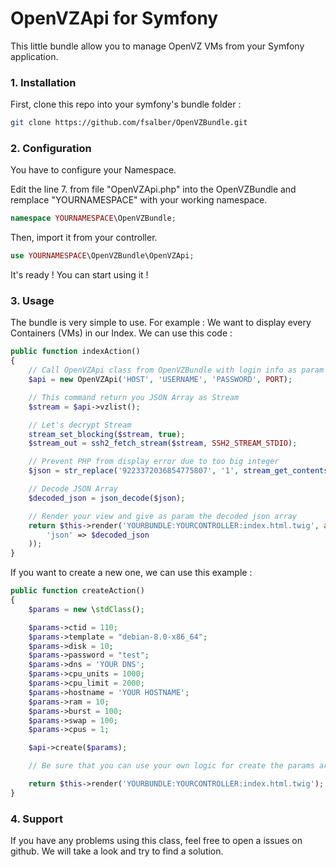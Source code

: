 # OpenVZApi for Symfony

This little bundle allow you to manage OpenVZ VMs from your Symfony application.

### 1. Installation

First, clone this repo into your symfony's bundle folder :

```sh
git clone https://github.com/fsalber/OpenVZBundle.git
```

### 2. Configuration

You have to configure your Namespace.

Edit the line 7. from file "OpenVZApi.php" into the OpenVZBundle and remplace "YOURNAMESPACE" with your working namespace.

```php
namespace YOURNAMESPACE\OpenVZBundle;
```

Then, import it from your controller.

```php
use YOURNAMESPACE\OpenVZBundle\OpenVZApi;
```

It's ready ! You can start using it !

### 3. Usage

The bundle is very simple to use. 
For example : We want to display every Containers (VMs) in our Index. We can use this code : 

```php
public function indexAction()
{
    // Call OpenVZApi class from OpenVZBundle with login info as param
    $api = new OpenVZApi('HOST', 'USERNAME', 'PASSWORD', PORT);

    // This command return you JSON Array as Stream
    $stream = $api->vzlist();

    // Let's decrypt Stream
    stream_set_blocking($stream, true);
    $stream_out = ssh2_fetch_stream($stream, SSH2_STREAM_STDIO);

    // Prevent PHP from display error due to too big integer
    $json = str_replace('9223372036854775807', '1', stream_get_contents($stream_out));

    // Decode JSON Array
    $decoded_json = json_decode($json);

    // Render your view and give as param the decoded json array
    return $this->render('YOURBUNDLE:YOURCONTROLLER:index.html.twig', array(
        'json' => $decoded_json
    ));
}
```

If you want to create a new one, we can use this example : 

```php
public function createAction()
{
    $params = new \stdClass();

    $params->ctid = 110;
    $params->template = "debian-8.0-x86_64";
    $params->disk = 10;
    $params->password = "test";
    $params->dns = 'YOUR DNS';
    $params->cpu_units = 1000;
    $params->cpu_limit = 2000;
    $params->hostname = 'YOUR HOSTNAME';
    $params->ram = 10;
    $params->burst = 100;
    $params->swap = 100;
    $params->cpus = 1;

    $api->create($params);

    // Be sure that you can use your own logic for create the params array.

    return $this->render('YOURBUNDLE:YOURCONTROLLER:index.html.twig');
}
```

### 4. Support

If you have any problems using this class, feel free to open a issues on github. We will take a look and try to find a solution. 